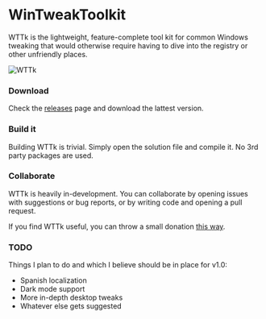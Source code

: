 # WinTweakToolkit

WTTk is the lightweight, feature-complete tool kit for common Windows tweaking that would otherwise require having to dive into the registry or other unfriendly places.

![WTTk](https://user-images.githubusercontent.com/22557859/190013569-e68adf27-513a-40f9-9a6c-636668294e41.png)

### Download

Check the [releases](https://github.com/markski1/WinTweakTool/releases) page and download the lattest version.

### Build it

Building WTTk is trivial. Simply open the solution file and compile it. No 3rd party packages are used.

### Collaborate

WTTk is heavily in-development. You can collaborate by opening issues with suggestions or bug reports, or by writing code and opening a pull request.

If you find WTTk useful, you can throw a small donation [this way](https://markski.ar/donate).

### TODO
Things I plan to do and which I believe should be in place for v1.0:

- Spanish localization
- Dark mode support
- More in-depth desktop tweaks
- Whatever else gets suggested
